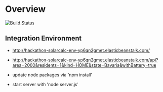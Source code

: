 Overview
========

[![Build Status](https://snap-ci.com/flosell/hackathon-solarcalc/branch/master/build_image)](https://snap-ci.com/flosell/hackathon-solarcalc/branch/master)

Integration Environment
-----------------------

- http://hackathon-solarcalc-env-yp6qn2gmet.elasticbeanstalk.com/
- http://hackathon-solarcalc-env-yp6qn2gmet.elasticbeanstalk.com/api?area=2000&residents=1&kind=HOME&state=Bavaria&withBattery=true


- update node packages via 'npm install'
- start server with 'node server.js'
